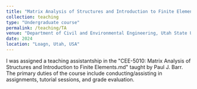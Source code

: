 ```yaml
---
title: "Matrix Analysis of Structures and Introduction to Finite Elements"
collection: teaching
type: "Undergraduate course"
permalink: /teaching/TA
venue: "Department of Civil and Environmental Engineering, Utah State University"
date: 2024
location: "Loagn, Utah, USA"
---
```


I was assigned a teaching assistantship in the "CEE-5010: Matrix Analysis of Structures and Introduction to Finite Elements.md" taught by Paul J. Barr. The primary duties of the course include conducting/assisting in assignments, tutorial sessions, and grade evaluation. 


